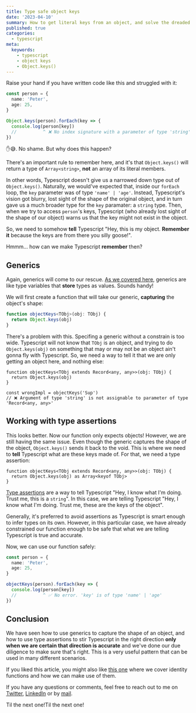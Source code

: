 ```yaml
---
title: Type safe object keys
date: '2023-04-10'
summary: How to get literal keys from an object, and solve the dreaded Object.keys() issue
published: true
categories:
  - typescript
meta:
  keywords:
    - typescript
    - object keys
    - Object.keys()
---
```


Raise your hand if you have written code like this and struggled with it:

```typescript
const person = {
  name: 'Peter',
  age: 25,
}

Object.keys(person).forEach(key => {
  console.log(person[key])
  //          ^ ❌ No index signature with a parameter of type 'string' was found on type '{ name: string; age: number; }'.
})
```

✋😅. No shame. But why does this happen?

There's an important rule to remember here, and it's that `Object.keys()` will return a type of `Array<string>`, **not** an array of its literal members.

In other words, Typescript doesn't give us a narrowed down type out of `Object.keys()`. Naturally, we would've expected that, inside our `forEach` loop, the `key` parameter was of type `'name' | 'age'`. Instead, Typescript's vision got blurry, lost sight of the shape of the original object, and in turn gave us a much broader type for the `key` paramater: a `string` type. Then, when we try to access `person`'s keys, Typescript (who already lost sight of the shape of our object) warns us that the key might not exist in the object.

So, we need to somehow **tell** Typescript "Hey, this is my object. **Remember it** because the keys are from there you silly goose!".

Hmmm... how can we make Typescript **remember** then?

## Generics

Again, generics will come to our rescue. [As we covered here](https://gonzalostoll.com/blog/identity-functions-and-how-we-can-make-use-of-them#introducing-identity-functions), generics are like type variables that **store** types as values. Sounds handy!

We will first create a function that will take our generic, **capturing** the object's shape:

```typescript
function objectKeys<TObj>(obj: TObj) {
  return Object.keys(obj)
}
```

There's a problem with this. Specifing a generic without a constrain is too wide. Typescript will not know that `TObj` is an object, and trying to do `Object.keys(obj)` on something that may or may not be an object ain't gonna fly with Typescript. So, we need a way to tell it that we are only getting an object here, and nothing else:

```typescript{1}
function objectKeys<TObj extends Record<any, any>>(obj: TObj) {
  return Object.keys(obj)
}

const wrongImpl = objectKeys('Sup')
// ❌ Argument of type 'string' is not assignable to parameter of type 'Record<any, any>'
```

## Working with type assertions

This looks better. Now our function only expects objects! However, we are still having the same issue. Even though the generic captures the shape of the object, `Object.keys()` sends it back to the void. This is where we need to **tell** Typescript what are these keys made of. For that, we need a type assertion:

```typescript{2}
function objectKeys<TObj extends Record<any, any>>(obj: TObj) {
  return Object.keys(obj) as Array<keyof TObj>
}
```

[Type assertions](https://www.typescriptlang.org/docs/handbook/2/everyday-types.html#type-assertions) are a way to tell Typescript "Hey, I know what I'm doing. Trust me, this is a `string`". In this case, we are telling Typescript "Hey, I know what I'm doing. Trust me, these are the keys of the object".

Generally, it's preferred to avoid assertions as Typescript is smart enough to infer types on its own. However, in this particular case, we have already constrained our function enough to be safe that what we are telling Typescript is true and accurate.

Now, we can use our function safely:

```typescript
const person = {
  name: 'Peter',
  age: 25,
}

objectKeys(person).forEach(key => {
  console.log(person[key])
  //          ^ ✅ No error. 'key' is of type 'name' | 'age'
})
```

## Conclusion

We have seen how to use generics to capture the shape of an object, and how to use type assertions to stir Typescript in the right direction **only when we are certain that direction is accurate** and we've done our due diligence to make sure that's right. This is a very useful pattern that can be used in many different scenarios.

If you liked this article, you might also like [this one](https://gonzalostoll.com/blog/identity-functions-and-how-we-can-make-use-of-them) where we cover identity functions and how we can make use of them.

If you have any questions or comments, feel free to reach out to me on [Twitter](https://twitter.com/gonzalostoll), [LinkedIn](https://www.linkedin.com/in/gonzalostoll/) or by [mail](mailto:stollgonzalo@gmail.com).

Til the next one!Til the next one!
